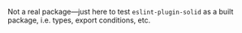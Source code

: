 Not a real package—just here to test `eslint-plugin-solid` as a built package, i.e. types, export
conditions, etc.

